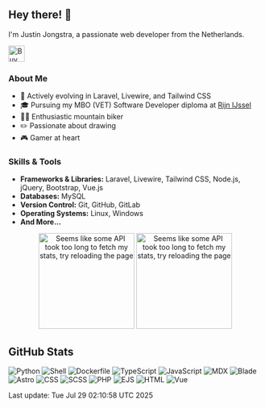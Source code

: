 ## Hey there! 👋

I'm Justin Jongstra, a passionate web developer from the Netherlands.

<a href='https://ko-fi.com/justinjongstra' target='_blank'><img height='32' style='border:0px;height:32px;' src='https://cdn.ko-fi.com/cdn/kofi2.png?v=3' border='0' alt='Buy Me a Coffee at ko-fi.com' /></a> 
<br>

### About Me
- 🌱 Actively evolving in Laravel, Livewire, and Tailwind CSS
- 🎓 Pursuing my MBO (VET) Software Developer diploma at [Rijn IJssel](https://www.rijnijssel.nl/)
- 🚵‍♂️ Enthusiastic mountain biker
- ✏️ Passionate about drawing
- 🎮 Gamer at heart

### Skills & Tools
- **Frameworks & Libraries:** Laravel, Livewire, Tailwind CSS, Node.js, jQuery, Bootstrap, Vue.js
- **Databases:** MySQL
- **Version Control:** Git, GitHub, GitLab
- **Operating Systems:** Linux, Windows
- **And More...**


<p align="center">
  <img style="height: 190px;" src="https://github-readme-stats-sigma-two-42.vercel.app/api?username=Justin0122&show_icons=true&theme=outrun" alt="Seems like some API took too long to fetch my stats, try reloading the page"/>
  <img style="height: 190px;" src="https://github-readme-stats-sigma-two-42.vercel.app/api/top-langs/?username=Justin0122&layout=compact&theme=outrun" alt="Seems like some API took too long to fetch my stats, try reloading the page"/>
</p>
</p>



## GitHub Stats
![Python](https://img.shields.io/badge/Python-.04%25-blue)
![Shell](https://img.shields.io/badge/Shell-.04%25-blue)
![Dockerfile](https://img.shields.io/badge/Dockerfile-0%25-blue)
![TypeScript](https://img.shields.io/badge/TypeScript-.94%25-blue)
![JavaScript](https://img.shields.io/badge/JavaScript-7.97%25-blue)
![MDX](https://img.shields.io/badge/MDX-1.40%25-blue)
![Blade](https://img.shields.io/badge/Blade-19.84%25-blue)
![Astro](https://img.shields.io/badge/Astro-1.06%25-blue)
![CSS](https://img.shields.io/badge/CSS-.75%25-blue)
![SCSS](https://img.shields.io/badge/SCSS-1.79%25-blue)
![PHP](https://img.shields.io/badge/PHP-55.63%25-blue)
![EJS](https://img.shields.io/badge/EJS-.21%25-blue)
![HTML](https://img.shields.io/badge/HTML-.02%25-blue)
![Vue](https://img.shields.io/badge/Vue-10.23%25-blue)

Last update: Tue Jul 29 02:10:58 UTC 2025

